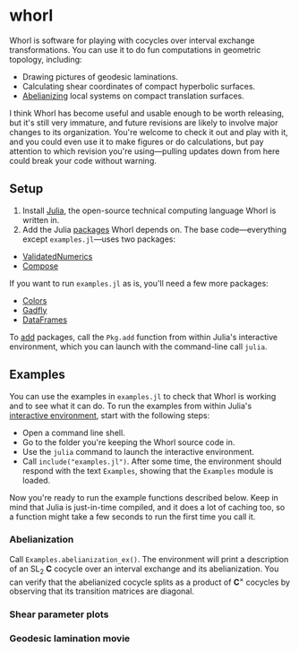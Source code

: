 # whorl

Whorl is software for playing with cocycles over interval exchange transformations. You can use it to do fun computations in geometric topology, including:

* Drawing pictures of geodesic laminations.
* Calculating shear coordinates of compact hyperbolic surfaces.
* [Abelianizing](https://www.ma.utexas.edu/users/afenyes/writing.html) local systems on compact translation surfaces.

I think Whorl has become useful and usable enough to be worth releasing, but it's still very immature, and future revisions are likely to involve major changes to its organization. You're welcome to check it out and play with it, and you could even use it to make figures or do calculations, but pay attention to which revision you're using&#x2014;pulling updates down from here could break your code without warning.

## Setup

1. Install [Julia](http://julialang.org/), the open-source technical computing language Whorl is written in.
2. Add the Julia [packages](http://docs.julialang.org/en/release-0.4/manual/packages/) Whorl depends on. The base code&#x2014;everything except `examples.jl`&#x2014;uses two packages:
  
  * [ValidatedNumerics](http://dpsanders.github.io/ValidatedNumerics.jl/)
  * [Compose](http://composejl.org/)
  
  If you want to run `examples.jl` as is, you'll need a few more packages:
  
  * [Colors](https://github.com/JuliaGraphics/Colors.jl)
  * [Gadfly](https://github.com/dcjones/Gadfly.jl)
  * [DataFrames](http://juliastats.github.io/DataFrames.jl/stable/)
  
  To [add](http://docs.julialang.org/en/release-0.4/manual/packages/#adding-and-removing-packages) packages, call the `Pkg.add` function from within Julia's interactive environment, which you can launch with the command-line call `julia`.

## Examples

You can use the examples in `examples.jl` to check that Whorl is working and to see what it can do. To run the examples from within Julia's [interactive environment](http://docs.julialang.org/en/release-0.4/manual/interacting-with-julia/), start with the following steps:

* Open a command line shell.
* Go to the folder you're keeping the Whorl source code in.
* Use the `julia` command to launch the interactive environment.
* Call `include("examples.jl")`. After some time, the environment should respond with the text `Examples`, showing that the `Examples` module is loaded.

Now you're ready to run the example functions described below. Keep in mind that Julia is just-in-time compiled, and it does a lot of caching too, so a function might take a few seconds to run the first time you call it.

### Abelianization

Call `Examples.abelianization_ex()`. The environment will print a description of an SL<sub>2</sub> **C** cocycle over an interval exchange and its abelianization. You can verify that the abelianized cocycle splits as a product of **C**<sup>&#x00d7;</sup> cocycles by observing that its transition matrices are diagonal.

### Shear parameter plots

### Geodesic lamination movie

